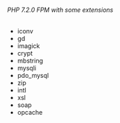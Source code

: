 ###### PHP 7.2.0 FPM with some extensions

* iconv
* gd
* imagick
* crypt 
* mbstring 
* mysqli 
* pdo_mysql 
* zip
* intl
* xsl
* soap
* opcache